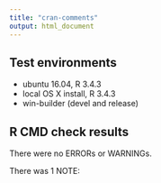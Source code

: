 ```yaml
---
title: "cran-comments"
output: html_document
---
```


## Test environments
* ubuntu 16.04, R 3.4.3
* local OS X install, R 3.4.3
* win-builder (devel and release)

## R CMD check results
There were no ERRORs or WARNINGs. 

There was 1 NOTE:



